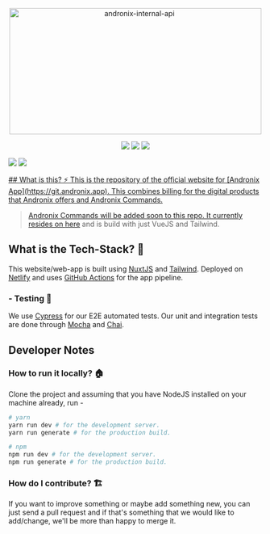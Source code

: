 <p align="center">
 <img width="500" height="250" src="https://i.ibb.co/85hpwFx/readme-logo.png" alt="andronix-internal-api">
</p>

<p align="center">
<a href=""><img src="https://github.com/imprakharshukla/andronix-website-base/workflows/Chrome%20E2E%20CI/badge.svg?branch=dev"></a>
<a href=""><img src="https://github.com/imprakharshukla/andronix-website-base/workflows/Production%20Deploy/badge.svg?branch=master"></a>
<a href=""><img src="https://github.com/imprakharshukla/andronix-website-base/workflows/Dev%20Deploy/badge.svg?branch=dev&event=push"></a>
</p npm audit fix
<a href=""><img src="https://github.com/advisories/GHSA-vh95-rmgr-6w4m">
<a href=""><img src="https://github.com/advisories/GHSA-xvch-5gv4-984h">
</p>
## What is this? ⚡
This is the repository of the official website for [Andronix App](https://git.andronix.app). This combines billing for the digital products that Andronix offers and Andronix Commands.

> Andronix Commands will be added soon to this repo. It currently resides on [here](https://web.andronix.app) and is build with just VueJS and Tailwind.

## What is the Tech-Stack? 📐

This website/web-app is built using [NuxtJS](https://nuxtjs.org)  and [Tailwind](https://tailwindcss.com).  Deployed on [Netlify](https://netlify.com) and uses [GitHub Actions](https://github.com/features/actions) for the app pipeline.

### - Testing 🤖
We use [Cypress](https://cypress.io) for our E2E automated tests. Our unit and integration tests are done through [Mocha](https://mochajs.org) and [Chai](https://www.chaijs.com).

## Developer Notes

### How to run it locally? 🏠
Clone the project and assuming that you have NodeJS installed on your machine already, run -
``` bash
# yarn
yarn run dev # for the development server. 
yarn run generate # for the production build. 

# npm
npm run dev # for the development server. 
npm run generate # for the production build. 
```

### How do I contribute? 🏗
If you want to improve something or maybe add something new, you can just send a pull request and if that's something that we would like to add/change, we'll be more than happy to merge it.
